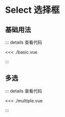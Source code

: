 <script setup lang="ts">
import Basic from './basic.vue'
import Multiple from './multiple.vue'

</script>

# Select 选择框

## 基础用法

<Basic />

::: details 查看代码

<<< ./basic.vue

:::

## 多选

<Multiple />

::: details 查看代码

<<< ./multiple.vue

:::
